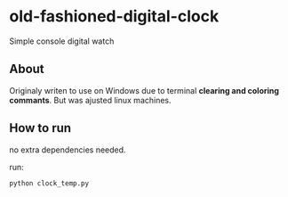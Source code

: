# old-fashioned-digital-clock
Simple console digital watch
## About ##

Originaly writen to use on Windows due to terminal **clearing and coloring commants**. But was ajusted linux machines.

## How to run ##

no extra dependencies needed.

run:

```
python clock_temp.py
```

